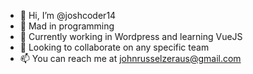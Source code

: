 - 👋 Hi, I’m @joshcoder14
- 👀 Mad in programming
- 🌱 Currently working in Wordpress and learning VueJS
- 💞️ Looking to collaborate on any specific team
- 📫 You can reach me at johnrusselzeraus@gmail.com

<!---
joshcoder14/joshcoder14 is a ✨ special ✨ repository because its `README.md` (this file) appears on your GitHub profile.
You can click the Preview link to take a look at your changes.
--->
